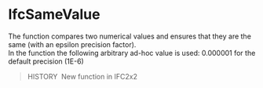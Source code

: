 # IfcSameValue

The function compares two numerical values and ensures that they are the same (with an epsilon precision factor).  
In the function the following arbitrary ad-hoc value is used: 0.000001 for the default precision (1E-6)

> HISTORY&nbsp; New function in IFC2x2
